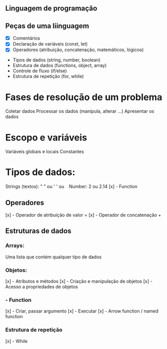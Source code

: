 ## Linguagem de programação

## Peças de uma liinguagem

- [x] Comentários
- [x] Declaração de variáveis (const, let)
- [x] Operadores (atribuição, concatenação, matemáticos, lógicos)
- Tipos de dados (string, number, boolean)
- Estrutura de dados (functions, object, array)
- Controle de fluxo (if/else)
- Estrutura de repetição (for, while)

# Fases de resolução de um problema

Coletar dados
Processar os dados (manipula, alterar ...)
Apresentar os dados

# Escopo e variáveis

Variáveis globais e locais
Constantes

# Tipos de dados:

Strings (textos): " " ou ' ' ou ` `
Number: 2 ou 2.14
[x] - Function

## Operadores

[x] - Operador de atribuição de valor =
[x] - Operador de concatenação +

## Estruturas de dados

### Arrays:

Uma lista que contém qualquer tipo de dados

### Objetos:

[x] - Atributos e métodos
[x] - Criação e manipulação de objetos
[x] - Acesso a propriedades de objetos

### - Function

[x] - Criar, passar argumento
[x] - Executar
[x] - Arrow function / named function

### Estrutura de repetição

[x] - While
